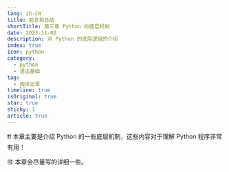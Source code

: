 ```yaml
---
lang: zh-CN
title: 前言和总结
shortTitle: 第三章 Python 的底层机制
date: 2023-11-02
description: 对 Python 的底层逻辑的介绍
index: true
icon: python
category:
  - python
  - 语法基础
tag:
  - 阅读记录
timeline: true
isOriginal: true
star: true
sticky: 1
article: true
---
```


:heavy_exclamation_mark::heavy_exclamation_mark: 本章主要是介绍 Python 的一些底层机制，这些内容对于理解 Python 程序非常有用！

:accept: 本章会尽量写的详细一些。

